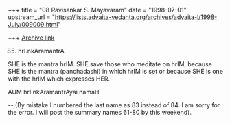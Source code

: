 +++
title = "08 Ravisankar S. Mayavaram"
date = "1998-07-01"
upstream_url = "https://lists.advaita-vedanta.org/archives/advaita-l/1998-July/009009.html"

+++
[Archive link](https://lists.advaita-vedanta.org/archives/advaita-l/1998-July/009009.html)

85. hrI.nkAramantrA

SHE is the mantra hrIM. SHE save those who meditate on hrIM, because SHE
is the mantra (panchadashi) in which hrIM is set or because SHE is one
with the hrIM which expresses HER.

AUM hrI.nkAramantrAyai namaH

--
(By mistake I numbered the last name as 83 instead of 84. I am sorry for
the error. I will post the summary names 61-80 by this weekend).


